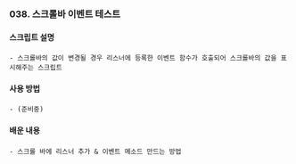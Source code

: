 ### 038. 스크롤바 이벤트 테스트


#### 스크립트 설명 
	- 스크롤바의 값이 변경될 경우 리스너에 등록한 이벤트 함수가 호출되어 스크롤바의 값을 표시해주는 스크립트


#### 사용 방법 
	- (준비중)


#### 배운 내용 
	- 스크롤 바에 리스너 추가 & 이벤트 메소드 만드는 방법

